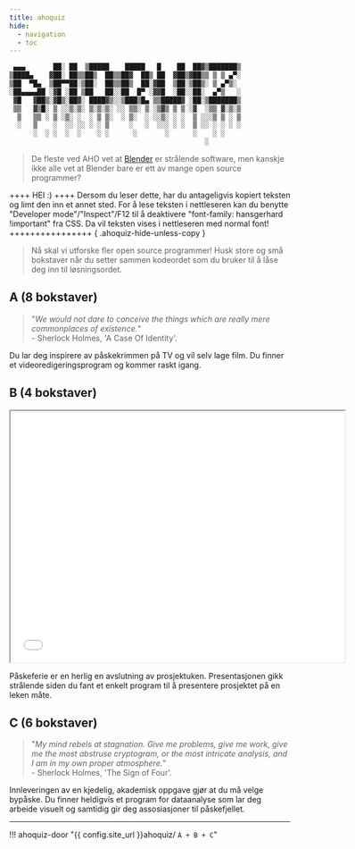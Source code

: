 ```yaml
---
title: ahoquiz
hide:
  - navigation
  - toc
---
```


<style>

/* https://www.typografi.org/skriftkronologi/skrift_kron.html */
@font-face {
  font-family: "hansgerhard";
  src: url(/fonts/HubahubaW95-Reg.woff2);
}
body, input, code
{
/*
  font-family: "hansgerhard" !important;
/**/
}

div.language-text>pre>code
{
  font-family:var(--md-code-font-family) !important;
}

/* set style for ahoquiz */
{% include "ahoquiz/style.css" %}

</style>


```txt { .ahoquiz-ascii } 
 ▄▄▄       ██░ ██  ▒█████    █████   █    ██  ██▓▒███████▒   
▒████▄    ▓██░ ██▒▒██▒  ██▒▒██▓  ██▒ ██  ▓██▒▓██▒▒ ▒ ▒ ▄▀░   
▒██  ▀█▄  ▒██▀▀██░▒██░  ██▒▒██▒  ██░▓██  ▒██░▒██▒░ ▒ ▄▀▒░    
░██▄▄▄▄██ ░▓█ ░██ ▒██   ██░░██  █▀ ░▓▓█  ░██░░██░  ▄▀▒   ░   
 ▓█   ▓██▒░▓█▒░██▓░ ████▓▒░░▒███▒█▄ ▒▒█████▓ ░██░▒███████▒   
 ▒▒   ▓▒█░ ▒ ░░▒░▒░ ▒░▒░▒░ ░░ ▒▒░ ▒ ░▒▓▒ ▒ ▒ ░▓  ░▒▒ ▓░▒░▒   
  ▒   ▒▒ ░ ▒ ░▒░ ░  ░ ▒ ▒░  ░ ▒░  ░ ░░▒░ ░ ░  ▒ ░░░▒ ▒ ░ ▒   
  ░   ▒    ░  ░░ ░░ ░ ░ ▒     ░   ░  ░░░ ░ ░  ▒ ░░ ░ ░ ░ ░   
      ░  ░ ░  ░  ░    ░ ░      ░       ░      ░    ░ ░       
                                                 ░           
```

> De fleste ved AHO vet at [Blender](https://www.blender.org/) er strålende software,
> men kanskje ikke alle vet at Blender bare er ett av mange open source programmer?

++++ HEI :) ++++
Dersom du leser dette, har du antageligvis kopiert teksten og limt den inn et annet sted. For å lese teksten i nettleseren kan du benytte "Developer mode"/"Inspect"/F12 til å deaktivere "font-family: hansgerhard !important" fra CSS. Da vil teksten vises i nettleseren med normal font!
++++++++++++++++
{ .ahoquiz-hide-unless-copy }

  > Nå skal vi utforske fler open source programmer! Husk store og små bokstaver når du setter sammen kodeordet
  > som du bruker til å låse deg inn til løsningsordet.

<!---


$$\   $$\ $$$$$$$$\ $$$$$$\           $$$\   
$$ |  $$ |$$  _____|\_$$  _|           \$$\  
$$ |  $$ |$$ |        $$ |        $$\   \$$\ 
$$$$$$$$ |$$$$$\      $$ |        \__|   $$ |
$$  __$$ |$$  __|     $$ |               $$ |
$$ |  $$ |$$ |        $$ |        $$\   $$  |
$$ |  $$ |$$$$$$$$\ $$$$$$\       \__|$$$  / 
\__|  \__|\________|\______|          \___/  
                                             
                                             
                                             
Om du leser dette avsnittet, leser du antageligvis HTML-koden til siden. 
For å lese teksten i nettleseren kan du benytte "Developer mode"/"Inspect"/F12 i nettleseren til å 
deaktivere "font-family: hansgerhard !important" fra CSS. Da vil teksten vises i nettleseren med normal font!

-->


## A (8 bokstaver)

> "_We would not dare to conceive the things which are really mere commonplaces of existence._"  
>  \- Sherlock Holmes, 'A Case Of Identity'.  

Du lar deg inspirere av påskekrimmen på TV og vil selv lage film. Du finner et videoredigeringsprogram og kommer raskt igang.


## B (4 bokstaver)

<iframe width=600 height=450 src="./b.sozi.html" title="You see, but you do not observe. The distinction is clear. - Sherlock Holmes, 'The Sign of Four'">
    You see, but you do not observe. The distinction is clear. - Sherlock Holmes, 'The Sign of Four'
</iframe>

Påskeferie er en herlig en avslutning av prosjektuken. Presentasjonen gikk strålende siden du fant et enkelt program til å presentere prosjektet på en leken måte.


## C (6 bokstaver)

> "_My mind rebels at stagnation. Give me problems, give me work, give me the most abstruse cryptogram, or the most intricate analysis, and I am in my own proper atmosphere._"  
> \- Sherlock Holmes, 'The Sign of Four'.  

Innleveringen av en kjedelig, akademisk oppgave gjør at du må velge bypåske. Du finner heldigvis et program for dataanalyse som lar deg arbeide visuelt og samtidig gir deg assosiasjoner til påskefjellet.

-----

!!! ahoquiz-door "{{ config.site_url }}ahoquiz/ `A + B + C`"


